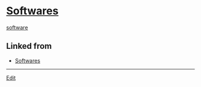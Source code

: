 # [Softwares](Softwares)

[software](software) 


## Linked from

* [Softwares](Softwares.md)


----
[Edit](https://github.com/vitroid/vitroid.github.io/edit/master/MD/Softwares.md)
